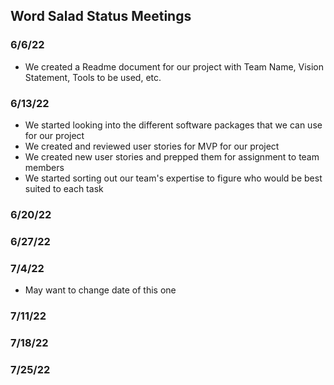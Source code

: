 ## Word Salad Status Meetings ##
### 6/6/22 ###
* We created a Readme document for our project with Team Name, Vision Statement, Tools to be used, etc.

### 6/13/22 ###
* We started looking into the different software packages that we can use for our project
* We created and reviewed user stories for MVP for our project
* We created new user stories and prepped them for assignment to team members
* We started sorting out our team's expertise to figure who would be best suited to each task

### 6/20/22 ###

### 6/27/22 ###

### 7/4/22 ### 
* May want to change date of this one

### 7/11/22 ###

### 7/18/22 ###

### 7/25/22 ###
